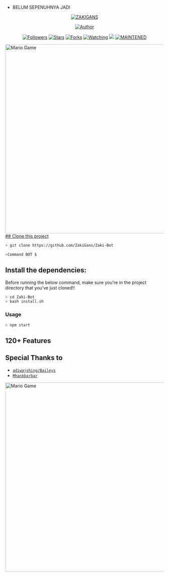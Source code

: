 <p align="center">

* BELUM SEPENUHNYA JADI

</p>
<p align="center">
<a href="#"><img title="ZAKIGANS" src="https://img.shields.io/badge/Zaki-Bot-green?colorA=%23ff0000&colorB=%23017e40&style=for-the-badge"></a>
</p>
<p align="center">
<a href="https://github.com/ZakiGans"><img title="Author" src="https://img.shields.io/badge/Author-Zaki-Gans-red.svg?style=for-the-badge&logo=github"></a>
</p>
<p align="center">
<a href="https://github.com/ZakiGans/ZaKi-Bot/followers"><img title="Followers" src="https://img.shields.io/github/followers/ZakiGans?color=blue&style=flat-square"></a>
<a href="https://github.com/ZakiGans/Zaki-Bot/stargazers/"><img title="Stars" src="https://img.shields.io/github/stars/ZakiGans/Zaki-Bot?color=red&style=flat-square"></a>
<a href="https://github.com/ZakiGans/Zaki-Bot/network/members"><img title="Forks" src="http://img.shields.io/github/forks/ZakiGans/Zaki-Bot?color=red&style=flat-square"></a>
<a href="https://github.com/ZakiGans/Zaki-Bot/watchers"><img title="Watching" src="https://img.shields.io/github/watchers/ZakiGans/Zaki-Bot?label=Watchers&color=blue&style=flat-square"></a>
<a href="https://hits.seeyoufarm.com"><img src="https://hits.seeyoufarm.com/api/count/incr/badge.svg?url=https%3A%2F%2Fgithub.com%2FXP-TN%2FXP-TNNBOT&count_bg=%2379C83D&title_bg=%23555555&icon=&icon_color=%23E7E7E7&title=Support&edge_flat=false"/></a>
<a href="#"><img title="MAINTENED" src="https://img.shields.io/badge/MAINTENED-YES-blue.svg"</a>
</p>
<img src="https://github.com/TheDudeThatCode/TheDudeThatCode/blob/master/Assets/Developer.gif" alt="Mario Game" width="600" />
## Clone this project

```bash
> git clone https://github.com/ZakiGans/Zaki-Bot
```

```bash
>Command BOT $
```

## Install the dependencies:
Before running the below command, make sure you're in the project directory that
you've just cloned!!

```bash
> cd Zaki-Bot
> bash install.sh
```

### Usage
```bash
> npm start
```

## 120+ Features


## Special Thanks to
* [`adiwajshing/Baileys`](https://github.com/adiwajshing/Baileys)
* [`Mhankbarbar`](https://github.com/MhankBarBar)

<img src="https://github.com/TheDudeThatCode/TheDudeThatCode/blob/master/Assets/Mario_Gameplay.gif" alt="Mario Game" width="600" />
